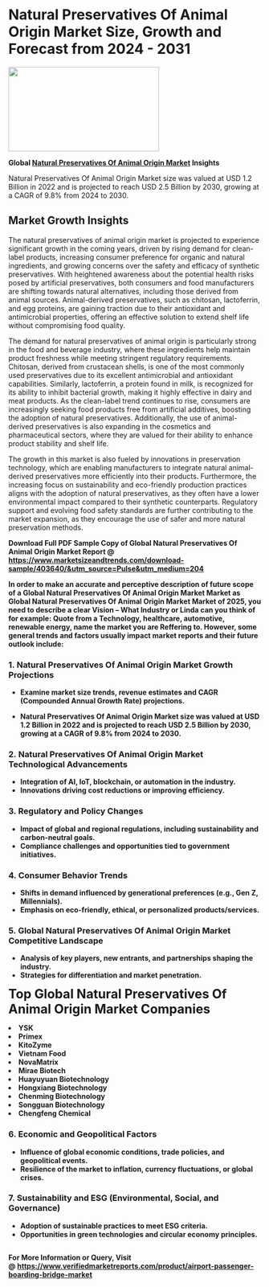 <H1>Natural Preservatives Of Animal Origin Market Size, Growth and Forecast from 2024 - 2031</H1><img class="aligncenter size-medium wp-image-584254" src="https://thirdeyenews.in/wp-content/uploads/2024/09/Global-Market-Research-300x168.jpeg" alt="" width="300" height="168" /><p><strong>Global&nbsp;<a href="https://www.marketsizeandtrends.com/download-sample/403640/&amp;utm_source=Pulse&amp;utm_medium=204">Natural Preservatives Of Animal Origin Market</a> Insights</strong></p><p>Natural Preservatives Of Animal Origin Market size was valued at USD 1.2 Billion in 2022 and is projected to reach USD 2.5 Billion by 2030, growing at a CAGR of 9.8% from 2024 to 2030.</p><p><h2>Market Growth Insights</h2> <p>The natural preservatives of animal origin market is projected to experience significant growth in the coming years, driven by rising demand for clean-label products, increasing consumer preference for organic and natural ingredients, and growing concerns over the safety and efficacy of synthetic preservatives. With heightened awareness about the potential health risks posed by artificial preservatives, both consumers and food manufacturers are shifting towards natural alternatives, including those derived from animal sources. Animal-derived preservatives, such as chitosan, lactoferrin, and egg proteins, are gaining traction due to their antioxidant and antimicrobial properties, offering an effective solution to extend shelf life without compromising food quality.</p> <p><strong></strong></p> <p>The demand for natural preservatives of animal origin is particularly strong in the food and beverage industry, where these ingredients help maintain product freshness while meeting stringent regulatory requirements. Chitosan, derived from crustacean shells, is one of the most commonly used preservatives due to its excellent antimicrobial and antioxidant capabilities. Similarly, lactoferrin, a protein found in milk, is recognized for its ability to inhibit bacterial growth, making it highly effective in dairy and meat products. As the clean-label trend continues to rise, consumers are increasingly seeking food products free from artificial additives, boosting the adoption of natural preservatives. Additionally, the use of animal-derived preservatives is also expanding in the cosmetics and pharmaceutical sectors, where they are valued for their ability to enhance product stability and shelf life. <p>The growth in this market is also fueled by innovations in preservation technology, which are enabling manufacturers to integrate natural animal-derived preservatives more efficiently into their products. Furthermore, the increasing focus on sustainability and eco-friendly production practices aligns with the adoption of natural preservatives, as they often have a lower environmental impact compared to their synthetic counterparts. Regulatory support and evolving food safety standards are further contributing to the market expansion, as they encourage the use of safer and more natural preservation methods.</p> <p><strong></p><p><span class=""><strong>Download Full PDF Sample Copy of Global Natural Preservatives Of Animal Origin Market Report</strong> @ <a href="https://www.marketsizeandtrends.com/download-sample/403640/&amp;utm_source=Pulse&amp;utm_medium=204" target="_blank">https://www.marketsizeandtrends.com/download-sample/403640/&amp;utm_source=Pulse&amp;utm_medium=204</a></span></p><p>In order to make an accurate and perceptive description of future scope of a Global&nbsp;Natural Preservatives Of Animal Origin Market Market as Global&nbsp;Natural Preservatives Of Animal Origin Market Market of 2025, you need to describe a clear Vision &ndash; What Industry or Linda can you think of for example: Quote from a Technology, healthcare, automotive, renewable energy, name the market you are Reffering to. However, some general trends and factors usually impact market reports and their future outlook include:</p><h3>1.&nbsp;<strong>Natural Preservatives Of Animal Origin Market Growth Projections</strong></h3><ul><li>Examine market size trends, revenue estimates and CAGR (Compounded Annual Growth Rate) projections.</li><li><p>Natural Preservatives Of Animal Origin Market size was valued at USD 1.2 Billion in 2022 and is projected to reach USD 2.5 Billion by 2030, growing at a CAGR of 9.8% from 2024 to 2030.</p></li></ul><h3>2.&nbsp;<strong>Natural Preservatives Of Animal Origin Market Technological Advancements</strong></h3><ul><li>Integration of AI, IoT, blockchain, or automation in the industry.</li><li>Innovations driving cost reductions or improving efficiency.</li></ul><h3>3.&nbsp;<strong>Regulatory and Policy Changes</strong></h3><ul><li>Impact of global and regional regulations, including sustainability and carbon-neutral goals.</li><li>Compliance challenges and opportunities tied to government initiatives.</li></ul><h3>4.&nbsp;<strong>Consumer Behavior Trends</strong></h3><ul><li>Shifts in demand influenced by generational preferences (e.g., Gen Z, Millennials).</li><li>Emphasis on eco-friendly, ethical, or personalized products/services.</li></ul><h3>5.&nbsp;<strong>Global Natural Preservatives Of Animal Origin Market Competitive Landscape</strong></h3><ul><li>Analysis of key players, new entrants, and partnerships shaping the industry.</li><li>Strategies for differentiation and market penetration.</li></ul><p data-pm-slice="1 1 []"><span style="color: inherit; font-family: inherit; font-size: 25px;">Top Global Natural Preservatives Of Animal Origin Market Companies</span></p><div class="" data-test-id=""><p><li>YSK</li><li> Primex</li><li> KitoZyme</li><li> Vietnam Food</li><li> NovaMatrix</li><li> Mirae Biotech</li><li> Huayuyuan Biotechnology</li><li> Hongxiang Biotechnology</li><li> Chenming Biotechnology</li><li> Songguan Biotechnology</li><li> Chengfeng Chemical</li></p></div><h3>6.&nbsp;<strong>Economic and Geopolitical Factors</strong></h3><ul><li>Influence of global economic conditions, trade policies, and geopolitical events.</li><li>Resilience of the market to inflation, currency fluctuations, or global crises.</li></ul><h3>7.&nbsp;<strong>Sustainability and ESG (Environmental, Social, and Governance)</strong></h3><ul><li>Adoption of sustainable practices to meet ESG criteria.</li><li>Opportunities in green technologies and circular economy principles.</li></ul><h2><strong style="font-size: 14px;">For More Information or Query, Visit @&nbsp;</strong><a style="background-color: #ffffff; font-size: 14px;" href="https://www.marketsizeandtrends.com/report/natural-preservatives-of-animal-origin-market/" target="_blank">https://www.verifiedmarketreports.com/product/airport-passenger-boarding-bridge-market</a></h2>
